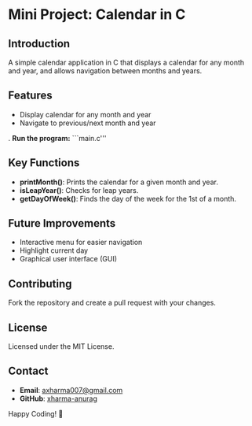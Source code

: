# Mini Project: Calendar in C

## Introduction
A simple calendar application in C that displays a calendar for any month and year, and allows navigation between months and years.

## Features
- Display calendar for any month and year
- Navigate to previous/next month and year

. **Run the program:**
    ```main.c'''
  

## Key Functions
- **printMonth()**: Prints the calendar for a given month and year.
- **isLeapYear()**: Checks for leap years.
- **getDayOfWeek()**: Finds the day of the week for the 1st of a month.

## Future Improvements
- Interactive menu for easier navigation
- Highlight current day
- Graphical user interface (GUI)

## Contributing
Fork the repository and create a pull request with your changes.

## License
Licensed under the MIT License.

## Contact
- **Email**: axharma007@gmail.com
- **GitHub**: [xharma-anurag](https://github.com/xharma-anurag)

Happy Coding! 🎉
